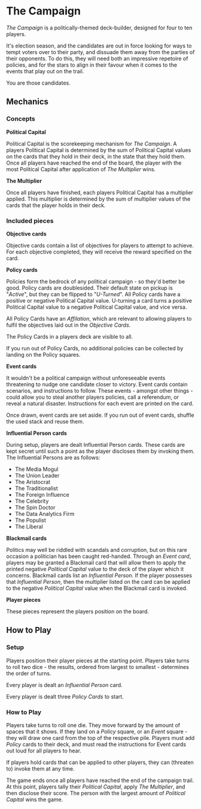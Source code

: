 # The Campaign

_The Campaign_ is a politically-themed deck-builder, designed for four to ten players.

It\'s election season, and the candidates are out in force looking for ways to tempt voters over to their party, and dissuade them away from the parties of their opponents. To do this, they will need both an impressive repetoire of policies, and for the stars to align in their favour when it comes to the events that play out on the trail.

You are those candidates.

## Mechanics
### Concepts
**Political Capital**

Political Capital is the scorekeeping mechanism for _The Campaign_. A players Political Capital is determined by the sum of Political Capital values on the cards that they hold in their deck, in the state that they hold them. Once all players have reached the end of the board, the player with the most Political Capital after application of _The Multiplier_ wins.

**The Multiplier**

Once all players have finished, each players Political Capital has a multiplier applied. This multiplier is determined by the sum of multiplier values of the cards that the player holds in their deck. 

### Included pieces
**Objective cards**

Objective cards contain a list of objectives for players to attempt to achieve. For each objective completed, they will receive the reward specified on the card.

**Policy cards**

Policies form the bedrock of any political campaign - so they\'d better be good. Policy cards are doublesided. Their default state on pickup is \"*Active*\", but they can be flipped to \"*U-Turned*\". All Policy cards have a positive or negative Political Capital value. U-turning a card turns a positive Political Capital value to a negative Political Capital value, and vice versa.

All Policy Cards have an *Affilation*, which are relevant to allowing players to fulfil the objectives laid out in the *Objective Cards*.

The Policy Cards in a players deck are visible to all.

If you run out of Policy Cards, no additional policies can be collected by landing on the Policy squares.

**Event cards**

It wouldn\'t be a political campaign without unforeseeable events threatening to nudge one candidate closer to victory. Event cards contain scenarios, and instructions to follow. These events - amongst other things - could allow you to steal another players policies, call a referendum, or reveal a natural disaster. Instructions for each event are printed on the card.

Once drawn, event cards are set aside. If you run out of event cards, shuffle the used stack and reuse them.

**Influential Person cards**

During setup, players are dealt Influential Person cards. These cards are kept secret until such a point as the player discloses them by invoking them. The Influential Persons are as follows:
- The Media Mogul
- The Union Leader
- The Aristocrat
- The Traditionalist
- The Foreign Influence
- The Celebrity
- The Spin Doctor
- The Data Analytics Firm
- The Populist
- The Liberal

**Blackmail cards**

Politics may well be riddled with scandals and corruption, but on this rare occasion a politician has been caught red-handed. Through an _Event card_, players may be granted a Blackmail card that will allow them to apply the printed negative _Political Capital_ value to the deck of the player which it concerns. Blackmail cards list an _Influential Person_. If the player possesses that _Influential Person_, then the multiplier listed on the card can be applied to the negative _Political Capital_ value when the Blackmail card is invoked.

**Player pieces**

These pieces represent the players position on the board.

## How to Play
### Setup
Players position their player pieces at the starting point. Players take turns to roll two dice - the results, ordered from largest to smallest - determines the order of turns.

Every player is dealt an _Influential Person_ card.

Every player is dealt three _Policy Cards_ to start.

### How to Play
Players take turns to roll one die. They move forward by the amount of spaces that it shows. If they land on a _Policy_ square, or an _Event_ square - they will draw one card from the top of the respective pile. Players must add _Policy_ cards to their deck, and must read the instructions for Event cards out loud for all players to hear.

If players hold cards that can be applied to other players, they can (threaten to) invoke them at any time.

The game ends once all players have reached the end of the campaign trail. At this point, players tally their _Political Capital_, apply _The Multiplier_, and then disclose their score. The person with the largest amount of _Political Capital_ wins the game.
